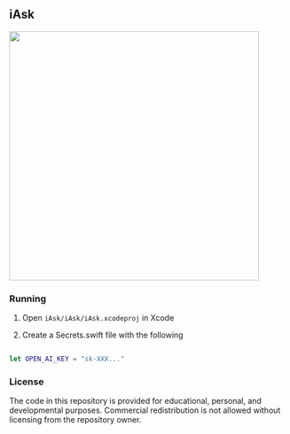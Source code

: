 ## iAsk

<img height="450px" src="https://github.com/syousif94/iAsk/assets/8747517/ebb2e6cf-6dc6-4f33-bf26-6217d483735a">

### Running

1. Open `iAsk/iAsk/iAsk.xcodeproj` in Xcode

2. Create a Secrets.swift file with the following

```swift

let OPEN_AI_KEY = "sk-XXX..."

```

### License

The code in this repository is provided for educational, personal, and developmental purposes. Commercial redistribution is not allowed without licensing from the repository owner.
